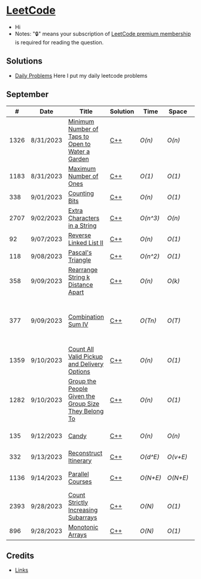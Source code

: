 # [LeetCode](https://leetcode.com/problemset/all/)

* Hi
* Notes: "🔒" means your subscription of [LeetCode premium membership](https://leetcode.com/subscribe/) is required for reading the question.

## Solutions
- [Daily Problems](./dailies.md) Here I put my daily leetcode problems

## September
| # | Date | Title | Solution | Time | Space | Difficulty | Tag | Note | Thoughts |
|---|----|------|----------|------|-------|------------|-----|------|----------|
|1326|8/31/2023|[Minimum Number of Taps to Open to Water a Garden](https://leetcode.com/problems/minimum-number-of-taps-to-open-to-water-a-garden/)|[C++](./C++/MinimumNumberofTapstoOpentoWateraGarden.md)|_O(n)_|_O(n)_|Hard||Dynamic Programming, Array, Greedy||
|1183|8/31/2023|[Maximum Number of Ones](https://leetcode.com/problems/maximum-number-of-ones/)|[C++](./C++/MaximumNumberofOnes.md)|_O(1)_|_O(1)_|Hard|🔒|Greedy||
|338|9/01/2023|[Counting Bits](https://leetcode.com/problems/counting-bits/description/?envType=daily-question&envId=2023-09-01)|[C++](./C++/CountingBits.md)|_O(n)_|_O(1)_|Easy||DP, Bit Manipulation||
|2707|9/02/2023|[Extra Characters in a String](https://leetcode.com/problems/extra-characters-in-a-string/?envType=daily-question&envId=2023-09-02)|[C++](./C++/ExtraCharactersInaString.md)|_O(n^3)_|_O(n)_|Easy||DP||
|92|9/07/2023|[Reverse Linked List II](https://leetcode.com/problems/reverse-linked-list-ii/description/?envType=daily-question&envId=2023-09-07)|[C++](./C++/ReverseLinkedList.md)|_O(n)_|_O(1)_|Medium||Linked List||
|118|9/08/2023|[Pascal's Triangle](https://leetcode.com/problems/pascals-triangle/?envType=daily-question&envId=2023-09-08)|[C++](./C++/PascalsTriangle.md)|_O(n^2)_|_O(1)_|Easy||DP|Harder easy|
|358|9/09/2023|[Rearrange String k Distance Apart](https://leetcode.com/problems/rearrange-string-k-distance-apart/description/)|[C++](./C++/PascalsTriangle.md)|_O(n)_|_O(k)_|Hard|🔒|Priority_queue, Greedy|Interesting way to keep track of "time" in queue|
|377|9/09/2023|[Combination Sum IV](https://leetcode.com/problems/combination-sum-iv/description/?envType=daily-question&envId=2023-09-09)|[C++](./C++/CombinationSumIV.md)|_O(Tn)_|_O(T)_|Medium||DP|Weird prob statement. Should be permutation, also unlike other combinationSum probs which were all backtracking|
|1359|9/10/2023|[Count All Valid Pickup and Delivery Options](https://leetcode.com/problems/count-all-valid-pickup-and-delivery-options/description/?envType=daily-question&envId=2023-09-10)|[C++](./C++/CountAllValidPickupandDeliveryOptions.md)|_O(n)_|_O(1)_|Hard||Math, DP, Combinatorics|Fun Combo problem. Basically 100% Combinatorics/Counting|
|1282|9/10/2023|[Group the People Given the Group Size They Belong To](https://leetcode.com/problems/group-the-people-given-the-group-size-they-belong-to/description/?envType=daily-question&envId=2023-09-11)|[C++](./C++/GroupthePeopleGiventheGroupSizeTheyBelongTo.md)|_O(n)_|_O(1)_|Medium||Greedy|I still suck at greedy.|
|135|9/12/2023|[Candy](https://leetcode.com/problems/candy/description/?envType=daily-question&envId=2023-09-13)|[C++](./C++/GroupthePeopleGiventheGroupSizeTheyBelongTo.md)|_O(n)_|_O(n)_|Medium||Greedy, DP/array|Felt good to solve this by myself. Took Geothermal like notes|
|332|9/13/2023|[Reconstruct Itinerary](https://leetcode.com/problems/reconstruct-itinerary/?envType=daily-question&envId=2023-09-14)|[C++](./C++/GroupthePeopleGiventheGroupSizeTheyBelongTo.md)|_O(d^E)_|_O(v+E)_|Hard||dfs, graph, Eulerian Circuit|insane solution|
|1136|9/14/2023|[Parallel Courses](https://leetcode.com/problems/parallel-courses/description/)|[C++](./C++/ParallelCourses.md)|_O(N+E)_|_O(N+E)_|Medium|🔒|bfs,dfs,Kahn's algo,topological sorting|bfs level by level traversal|
|2393|9/28/2023|[Count Strictly Increasing Subarrays](https://leetcode.com/problems/count-strictly-increasing-subarrays/description/)|[C++](./C++/countStrictlyIncreasingSubarrays.md)|_O(N)_|_O(1)_|Medium||DP||
|896|9/28/2023|[Monotonic Arrays](https://leetcode.com/problems/monotonic-array/description/?envType=daily-question&envId=2023-09-29)|[C++](./C++/monotonicArray.md)|_O(N)_|_O(1)_|Medium||Array||


## Credits

* [Links](./credits.md)